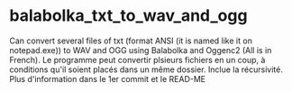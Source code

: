 # balabolka_txt_to_wav_and_ogg
Can convert several files of txt (format ANSI (it is named like it on notepad.exe)) to WAV and OGG using Balabolka and Oggenc2
(All is in French).
Le programme peut convertir plsieurs fichiers en un coup, à conditions qu'il soient placés dans un même dossier. Inclue la récursivité.
Plus d'information dans le 1er commit et le READ-ME
